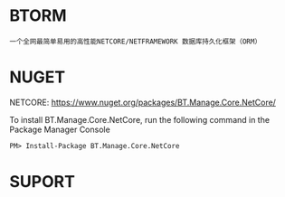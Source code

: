 # BTORM 
    一个全网最简单易用的高性能NETCORE/NETFRAMEWORK 数据库持久化框架（ORM）
# NUGET
NETCORE: https://www.nuget.org/packages/BT.Manage.Core.NetCore/

To install BT.Manage.Core.NetCore, run the following command in the Package Manager Console
```
PM> Install-Package BT.Manage.Core.NetCore
```

# SUPORT
